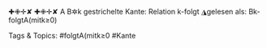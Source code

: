 ✚✙✛✘
✚✙✛✘
A B✲k
gestrichelte Kante: Relation k-folgt
◮gelesen als: Bk-folgtA(mitk≥0)

   Tags & Topics:
   #folgtA(mitk≥0
   #Kante